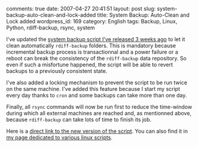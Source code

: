comments: true
date: 2007-04-27 20:41:51
layout: post
slug: system-backup-auto-clean-and-lock-added
title: System Backup: Auto-Clean and Lock added
wordpress_id: 169
category: English
tags: Backup, Linux, Python, rdiff-backup, rsync, system

I've updated the [system backup script I've released 3 weeks ago](http://kevin.deldycke.com/2007/04/system-backup-on-unreliable-link-thanks-to-rdiff-backup-and-rsync/) to let it clean automatically `rdiff-backup` folders. This is mandatory because incremental backup process is transactionnal and a power failure or a reboot can break the consistency of the `rdiff-backup` data repository. So even if such a misfortune happened, the script will be able to revert backups to a previously consistent state.

I've also added a locking mechanism to prevent the script to be run twice on the same machine. I've added this feature because I start my script every day thanks to `cron` and some backups can take more than one day.

Finally, all `rsync` commands will now be run first to reduce the time-window during which all external machines are reached and, as mentionned above, because `rdiff-backup` can take lots of time to finish its job.

Here is a [direct link to the new version of the script](http://kevin.deldycke.com/static/scripts/system-backup-2007_04_27.py). You can also find it in [my page dedicated to various linux scripts](http://kevin.deldycke.com/code/).

